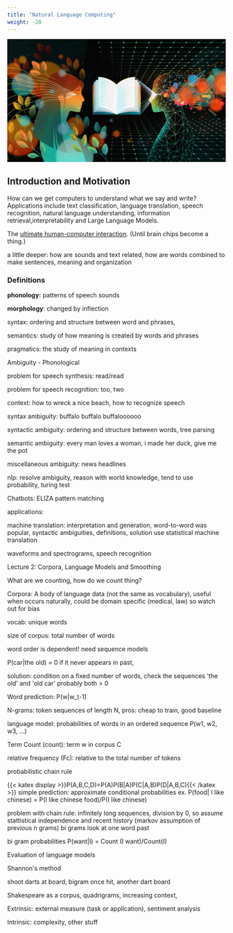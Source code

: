 ```yaml
---
title: "Natural Language Computing"
weight: -20
---
```


![](NLP_cover.jpg)

## Introduction and Motivation

How can we get computers to understand what we say and write? Applications include text classification, language translation, speech recognition, natural language understanding, information retrieval,interpretability and Large Language Models.

The <u>ultimate human-computer interaction</u>. (Until brain chips become a thing.)

a little deeper: how are sounds and text related, how are words combined to make sentences, meaning and organization

### Definitions



**phonology:** patterns of speech sounds

**morphology**: changed by inflection

syntax: ordering and structure between word and phrases,

semantics: study of how meaning is created by words and phrases

pragmatics: the study of meaning in contexts



Ambiguity - Phonological

problem for speech synthesis: read/read

problem for speech recognition: too, two

context: how to wreck a nice beach, how to recognize speech

syntax ambiguity: buffalo buffalo buffaloooooo

syntactic ambiguity: ordering and structure between words, tree parsing

semantic ambiguity: every man loves a woman, i made her duck, give me the pot

miscellaneous ambiguity: news headlines

nlp: resolve ambiguity, reason with world knowledge, tend to use probability, turing test

Chatbots: ELIZA pattern matching



applications:

machine translation: interpretation and generation, word-to-word was popular, syntactic ambiguities, definitions, solution use statistical machine translation

waveforms and spectrograms, speech recognition



Lecture 2: Corpora, Language Models and Smoothing

What are we counting, how do we count thing?

Corpora: A body of language data (not the same as vocabulary), useful when occurs naturally, could be domain specific (medical, law) so watch out for bias

vocab: unique words

size of corpus: total number of words

word order is dependent! need sequence models

P(car|the old) = 0 if it never appears in past, 

solution: condition on a fixed number of words, check the sequences 'the old' and 'old car' probably both > 0

Word prediction: P(w|w_t-1)

N-grams: token sequences of length N, pros: cheap to train, good baseline

language model: probabilities of words in an ordered sequence P(w1, w2, w3, ...)

Term Count (count): term w in corpus C

relative frequency (Fc): relative to the total number of tokens

probabilistic chain rule




{{< katex display >}}P(A,B,C,D)=P(A)P(B|A)P(C|A,B)P(D|A,B,C){{< /katex >}}
simple prediction: approximate conditional probabilities ex. P(food| I like chinese) = P(I like chinese food)/P(I like chinese)

problem with chain rule: infinitely long sequences, division by 0, so assume stattistical independence and recent history (markov assumption of previous n grams) bi grams look at one word past

bi gram probabilities P(want|I) = Count (I want)/Count(I)

Evaluation of language models

Shannon's method

shoot darts at board, bigram once hit, another dart board

Shakespeare as a corpus, quadrigrams, increasing context, 

Extrinsic: external measure (task or application), sentiment analysis

Intrinsic: complexity, other stuff









